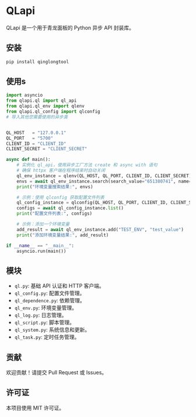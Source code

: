 <!--
 * @Author: XDTEAM
 * @Date: 2025-07-28 19:53:03
 * @LastEditTime: 2025-07-30 21:57:53
 * @LastEditors: XDTEAM
 * @Description: 
-->
# QLapi

QLapi 是一个用于青龙面板的 Python 异步 API 封装库。

## 安装

```bash
pip install qinglongtool
```

## 使用s

```python
import asyncio
from qlapi.ql import ql_api
from qlapi.ql_env import qlenv
from qlapi.ql_config import qlconfig
# 导入其他您需要使用的异步类


QL_HOST   = "127.0.0.1"
QL_PORT   = "5700"
CLIENT_ID = "CLIENT_ID"
CLIENT_SECRET = "CLIENT_SECRET"

async def main():
    # 实例化 ql_api，使用异步工厂方法 create 和 async with 语句
    # 确保 httpx 客户端在程序结束时自动关闭
    ql_env_instance = qlenv(QL_HOST, QL_PORT, CLIENT_ID, CLIENT_SECRET)
    envs = await ql_env_instance.search(search_value="651380741", name="MI_PAY_TOKEN")
    print("环境变量搜索结果:", envs)

    # 示例：使用 qlconfig 获取配置文件列表
    ql_config_instance = qlconfig(QL_HOST, QL_PORT, CLIENT_ID, CLIENT_SECRET)
    configs = await ql_config_instance.list()
    print("配置文件列表:", configs)

    # 示例：添加一个环境变量
    add_result = await ql_env_instance.add("TEST_ENV", "test_value")
    print("添加环境变量结果:", add_result)

if __name__ == "__main__":
    asyncio.run(main())

```

## 模块

- `ql.py`: 基础 API 认证和 HTTP 客户端。
- `ql_config.py`: 配置文件管理。
- `ql_dependence.py`: 依赖管理。
- `ql_env.py`: 环境变量管理。
- `ql_log.py`: 日志管理。
- `ql_script.py`: 脚本管理。
- `ql_system.py`: 系统信息和更新。
- `ql_task.py`: 定时任务管理。

## 贡献

欢迎贡献！请提交 Pull Request 或 Issues。

## 许可证

本项目使用 MIT 许可证。
